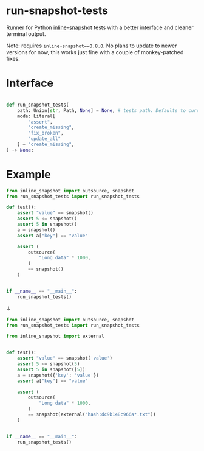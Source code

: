 # run-snapshot-tests

Runner for Python [inline-snapshot](https://github.com/15r10nk/inline-snapshot/) tests with a better interface and cleaner terminal output.

Note: requires `inline-snapshot==0.8.0`. No plans to update to newer versions for now, this works just fine with a couple of monkey-patched fixes.

# Interface

```python

def run_snapshot_tests(
    path: Union[str, Path, None] = None, # tests path. Defaults to current file if not set
    mode: Literal[
        "assert", 
        "create_missing", 
        "fix_broken", 
        "update_all"
    ] = "create_missing",
) -> None:
```

# Example


```python
from inline_snapshot import outsource, snapshot
from run_snapshot_tests import run_snapshot_tests

def test():
    assert "value" == snapshot()
    assert 5 <= snapshot()
    assert 5 in snapshot()
    a = snapshot()
    assert a["key"] == "value"

    assert (
        outsource(
            "Long data" * 1000,
        )
        == snapshot()
    )


if __name__ == "__main__":
    run_snapshot_tests()
```

↓

```python
from inline_snapshot import outsource, snapshot
from run_snapshot_tests import run_snapshot_tests

from inline_snapshot import external


def test():
    assert "value" == snapshot('value')
    assert 5 <= snapshot(5)
    assert 5 in snapshot([5])
    a = snapshot({'key': 'value'})
    assert a["key"] == "value"

    assert (
        outsource(
            "Long data" * 1000,
        )
        == snapshot(external("hash:dc9b148c966a*.txt"))
    )


if __name__ == "__main__":
    run_snapshot_tests()

```
